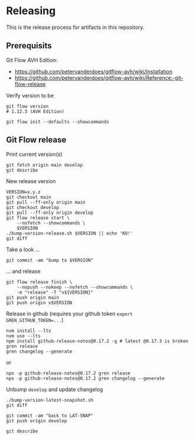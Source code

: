 # Releasing

This is the release process for artifacts in this repository.

## Prerequisits

Git Flow AVH Edition:
- https://github.com/petervanderdoes/gitflow-avh/wiki/Installation
- https://github.com/petervanderdoes/gitflow-avh/wiki/Reference:-git-flow-release

Verify version to be

    git flow version
    # 1.12.3 (AVH Edition)

    git flow init --defaults --showcommands

## Git Flow release

Print current version(s)

    git fetch origin main develop
    git describe

New release version

    VERSION=x.y.z
    git checkout main
    git pull --ff-only origin main 
    git checkout develop
    git pull --ff-only origin develop
    git flow release start \
        --nofetch --showcommands \
        $VERSION
    ./bump-version-release.sh $VERSION || echo 'KO!'
    git diff

Take a look ...

    git commit -am "bump to $VERSION"

... and release

    git flow release finish \
        --nopush --nokeep --nofetch --showcommands \
        -m "release" -T "v${VERSION}"
    git push origin main
    git push origin v$VERSION

Release in github (requires your github token `export GREN_GITHUB_TOKEN=...`)

    nvm install --lts
    nvm use --lts
    npm install github-release-notes@0.17.2 -g # latest @0.17.3 is broken
    gren release
    gren changelog --generate

or 

    npx -p github-release-notes@0.17.2 gren release
    npx -p github-release-notes@0.17.2 gren changelog --generate

Unbump `develop` and update changelog

    ./bump-version-latest-snapshot.sh
    git diff

    git commit -am "back to LAT-SNAP"
    git push origin develop
    
    git describe

